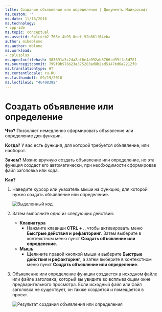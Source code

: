 ```yaml
---
title: Создание объявления или определения | Документы Майкрософт
ms.custom: ''
ms.date: 11/16/2016
ms.technology:
- cpp-ide
ms.topic: conceptual
ms.assetid: 6b1cdcb2-765e-4b93-8cef-92b861f64eba
author: mikeblome
ms.author: mblome
ms.workload:
- cplusplus
ms.openlocfilehash: 383691a5c2da2af6e4a992ab8766cd99ffa3d781
ms.sourcegitcommit: 799f9b976623a375203ad8b2ad5147bd6a2212f0
ms.translationtype: HT
ms.contentlocale: ru-RU
ms.lasthandoff: 09/19/2018
ms.locfileid: "46408392"
---
```

# <a name="create-declaration--definition"></a>Создать объявление или определение
**Что?** Позволяет немедленно сформировать объявление или определение для функции.

**Когда?** У вас есть функция, для которой требуется объявление, или наоборот.

**Зачем?** Можно вручную создать объявление или определение, но эта функция создаст его автоматически, при необходимости сформировав файл заголовка или кода.

**Как?**

1. Наведите курсор или указатель мыши на функцию, для которой нужно создать объявление или определение.

   ![Выделенный код](images/createdefinition_highlight.png)

1. Затем выполните одно из следующих действий:
   * **Клавиатура**
     * Нажмите клавиши **CTRL + .**, чтобы активировать меню **Быстрые действия и рефакторинг**. Затем выберите в контекстном меню пункт **Создать объявление или определение**.
   * **Мышь**
     * Щелкните правой кнопкой мыши и выберите **Быстрые действия и рефакторинг**, а затем выберите в контекстном меню пункт **Создать объявление или определение**.

1. Объявление или определение функции создается в исходном файле или файле заголовка, который вы увидите во всплывающем окне предварительного просмотра.  Если исходный файл или файл заголовка не существует, он также создается и помещается в проект.

   ![Результат создания объявления или определения](images/createdefinition_result.png)
